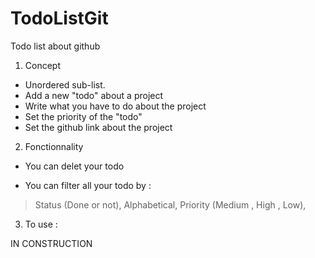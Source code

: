 # TodoListGit
Todo list about github

1. Concept 
* Unordered sub-list.
* Add a new "todo" about a project 
* Write what you have to do about the project
* Set the priority of the "todo"
* Set the github link about the project 

2. Fonctionnality

* You can delet your todo 

* You can filter all your todo by : 

 > Status (Done or not),
 > Alphabetical,
 > Priority (Medium , High , Low),

3. To use : 

IN CONSTRUCTION 
